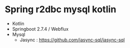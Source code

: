 # Spring r2dbc mysql kotlin


* Kotlin
* Springboot 2.7.4 / Webflux
* Mysql
  * Jasync : https://github.com/jasync-sql/jasync-sql
